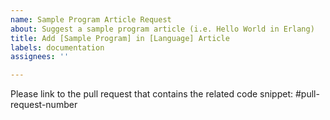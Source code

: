 ```yaml
---
name: Sample Program Article Request
about: Suggest a sample program article (i.e. Hello World in Erlang)
title: Add [Sample Program] in [Language] Article
labels: documentation
assignees: ''

---
```


Please link to the pull request that contains the related code snippet: #pull-request-number
